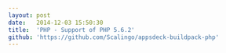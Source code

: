 ```yaml
---
layout:	post
date:	2014-12-03 15:50:30
title:	'PHP - Support of PHP 5.6.2'
github: 'https://github.com/Scalingo/appsdeck-buildpack-php'
---
```


